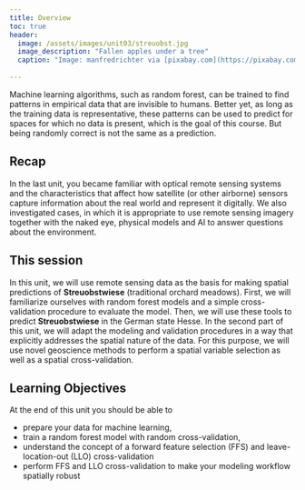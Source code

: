 ```yaml
---
title: Overview
toc: true
header:
  image: /assets/images/unit03/streuobst.jpg
  image_description: "Fallen apples under a tree"
  caption: "Image: manfredrichter via [pixabay.com](https://pixabay.com/de/photos/%C3%A4pfel-streuobst-obstbaum-apfelbaum-3684775/)"
 
---
```


Machine learning algorithms, such as random forest, can be trained to find patterns in empirical data that are invisible to humans. Better yet, as long as the training data is representative, these patterns can be used to predict for spaces for which no data is present, which is the goal of this course. But being randomly correct is not the same as a prediction.

<!--more-->

## Recap

In the last unit, you became familiar with optical remote sensing systems and the characteristics that affect how satellite (or other airborne) sensors capture information about the real world and represent it digitally. We also investigated cases, in which it is appropriate to use remote sensing imagery together with the naked eye, physical models and AI to answer questions about the environment.

## This session

In this unit, we will use remote sensing data as the basis for making spatial predictions of **Streuobstwiese** (traditional orchard meadows). First, we will familiarize ourselves with random forest models and a simple cross-validation procedure to evaluate the model. Then, we will use these tools to predict **Streuobstwiese** in the German state Hesse. In the second part of this unit, we will adapt the modeling and validation procedures in a way that explicitly addresses the spatial nature of the data. For this purpose, we will use novel geoscience methods to perform a spatial variable selection as well as a spatial cross-validation.

## Learning Objectives

At the end of this unit you should be able to

* prepare your data for machine learning,
* train a random forest model with random cross-validation, 
* understand the concept of a forward feature selection (FFS) and leave-location-out (LLO) cross-validation
* perform FFS and LLO cross-validation to make your modeling workflow spatially robust

